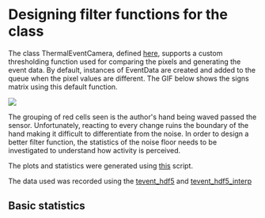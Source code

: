 # Designing filter functions for the class
The class ThermalEventCamera, defined [here](Scripts/src/teventcamera.h), supports a custom thresholding function used for comparing the pixels and generating the event data. By default, instances of EventData are created and added to the queue when the pixel values are different. The GIF below shows the signs matrix using this default function.

![](vids/eventcamera-test-vncviewer-na.gif)

The grouping of red cells seen is the author's hand being waved passed the sensor. Unfortunately, reacting to every change ruins the boundary of the hand making it difficult to differentiate from the noise. In order to design a better filter function, the statistics of the noise floor needs to be investigated to understand how activity is perceived.

The plots and statistics were generated using [this](Scripts/src/tevent_stat_processing.py) script.

The data used was recorded using the [tevent_hdf5](Scripts/examples/tevent_hdf5.cpp) and [tevent_hdf5_interp](Scripts/examples/tevent_hdf5_interp.cpp)

## Basic statistics
